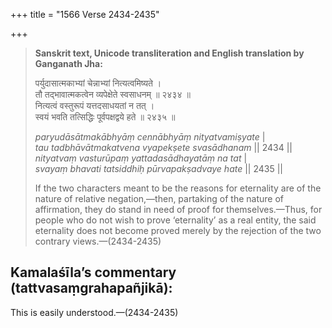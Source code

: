 +++
title = "1566 Verse 2434-2435"

+++
> **Sanskrit text, Unicode transliteration and English translation by Ganganath Jha:** 
>
> पर्युदासात्मकाभ्यां चेन्नाभ्यां नित्यत्वमिष्यते ।  
> तौ तद्भावात्मकत्वेन व्यपेक्षेते स्वसाधनम् ॥ २४३४ ॥  
> नित्यत्वं वस्तुरूपं यत्तदसाधयतां न तत् ।  
> स्वयं भवति तत्सिद्धिः पूर्वपक्षद्वये हते ॥ २४३५ ॥ 
>
> *paryudāsātmakābhyāṃ cennābhyāṃ nityatvamiṣyate* \|  
> *tau tadbhāvātmakatvena vyapekṣete svasādhanam* \|\| 2434 \|\|  
> *nityatvaṃ vasturūpaṃ yattadasādhayatāṃ na tat* \|  
> *svayaṃ bhavati tatsiddhiḥ pūrvapakṣadvaye hate* \|\| 2435 \|\| 
>
> If the two characters meant to be the reasons for eternality are of the nature of relative negation,—then, partaking of the nature of affirmation, they do stand in need of proof for themselves.—Thus, for people who do not wish to prove ‘eternality’ as a real entity, the said eternality does not become proved merely by the rejection of the two contrary views.—(2434-2435)



## Kamalaśīla’s commentary (tattvasaṃgrahapañjikā):

This is easily understood.—(2434-2435)


